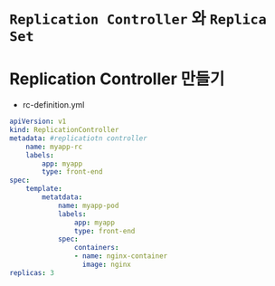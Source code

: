 # `Replication Controller` 와 `Replica Set`

# Replication Controller 만들기

- rc-definition.yml

```yaml
apiVersion: v1
kind: ReplicationController
metadata: #replicatiotn controller
    name: myapp-rc
    labels:
        app: myapp
        type: front-end
spec:
    template:
        metatdata:
            name: myapp-pod
            labels:
                app: myapp
                type: front-end
            spec:
                containers:
                - name: nginx-container
                  image: nginx
replicas: 3
```